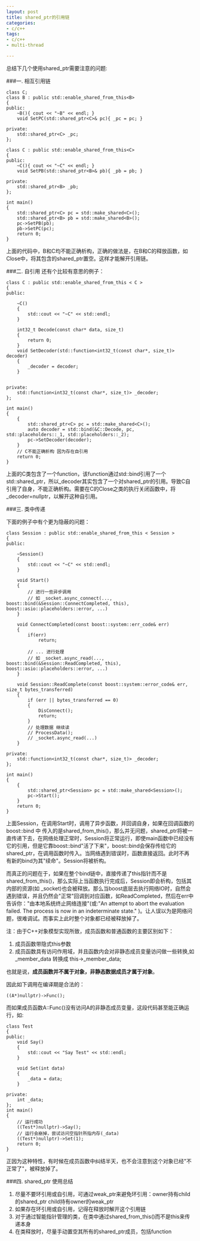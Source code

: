 ```yaml
---
layout: post
title: shared_ptr的引用链
categories:
- c/c++
tags:
- c/c++
- multi-thread

---
```

总结下几个使用shared_ptr需要注意的问题:

<!--more-->

###一. 相互引用链

```
class C;
class B : public std::enable_shared_from_this<B>
{
public:
    ~B(){ cout << "~B" << endl; }
    void SetPC(std::shared_ptr<C>& pc){ _pc = pc; }    

private:
    std::shared_ptr<C> _pc;
};

class C : public std::enable_shared_from_this<C>
{
public:
    ~C(){ cout << "~C" << endl; }
    void SetPB(std::shared_ptr<B>& pb){ _pb = pb; }
    
private:
    std::shared_ptr<B> _pb;
};

int main()
{
    std::shared_ptr<C> pc = std::make_shared<C>();
    std::shared_ptr<B> pb = std::make_shared<B>();
    pc->SetPB(pb);
    pb->SetPC(pc);
    return 0;
}
```

上面的代码中，B和C均不能正确析构，正确的做法是，在B和C的释放函数，如Close中，将其包含的shared_ptr置空。这样才能解开引用链。

###二. 自引用
还有个比较有意思的例子：

```
class C : public std::enable_shared_from_this < C >
{
public:

    ~C()
    {
        std::cout << "~C" << std::endl;
    }

    int32_t Decode(const char* data, size_t)
    {
        return 0;
    }
    void SetDecoder(std::function<int32_t(const char*, size_t)> decoder)
    {
        _decoder = decoder;
    }


private:
    std::function<int32_t(const char*, size_t)> _decoder;
};

int main()
{
    {
        std::shared_ptr<C> pc = std::make_shared<C>();
        auto decoder = std::bind(&C::Decode, pc, std::placeholders::_1, std::placeholders::_2);
        pc->SetDecoder(decoder);
    }
    // C不能正确析构 因为存在自引用
    return 0;
}
```

上面的C类包含了一个function，该function通过std::bind引用了一个std::shared_ptr<C>，所以\_decoder其实包含了一个对shared_ptr<C>的引用。导致C自引用了自身，不能正确析构。需要在C的Close之类的执行关闭函数中，将\_decoder=nullptr，以解开这种自引用。

###三. 类中传递

下面的例子中有个更为隐蔽的问题：

```
class Session : public std::enable_shared_from_this < Session >
{
public:

    ~Session()
    {
        std::cout << "~C" << std::endl;
    }

    void Start()
    {
        // 进行一些异步调用
        // 如 _socket.async_connect(..., boost::bind(&Session::ConnectCompleted, this), boost::asio::placeholders::error, ...)
    }

    void ConnectCompleted(const boost::system::err_code& err)
    {
		if(err)
			return; 

        // ... 进行处理
        // 如 _socket.async_read(..., boost::bind(&Session::ReadCompleted, this), boost::asio::placeholders::error, ...)
    }

	void Session::ReadComplete(const boost::system::error_code& err, size_t bytes_transferred)
	{
	    if (err || bytes_transferred == 0)
	    {
	        DisConnect();
	        return;
	    }
		// 处理数据 继续读
		// ProcessData();
		// _socket.async_read(...)
	}

private:
    std::function<int32_t(const char*, size_t)> _decoder;
};

int main()
{
    {
        std::shared_ptr<Session> pc = std::make_shared<Session>();
        pc->Start();
    }
    return 0;
}
```

上面Session，在调用Start时，调用了异步函数，并回调自身，如果在回调函数的 boost::bind 中 传入的是shared\_from\_this()，那么并无问题，shared\_ptr将被一直传递下去，在网络处理正常时，Session将正常运行，即使main函数中已经没有它的引用，但是它靠boost::bind"活了下来"，boost::bind会保存传给它的shared\_ptr，在调用函数时传入。当网络遇到错误时，函数直接返回。此时不再有新的bind为其"续命"。Session将被析构。

而真正的问题在于，如果在整个bind链中，直接传递了this指针而不是shared\_from\_this()，那么实际上当函数执行完成后，Session即会析构，包括其内部的资源(如 \_socket)也会被释放。那么当boost底层去执行网络IO时，自然会遇到错误，并且仍然会"正常"回调到对应函数，如ReadCompleted，然后在err中告诉你："由本地系统终止网络连接"(或:"An attempt to abort the evaluation failed. The process is now in an indeterminate state." )。让人误以为是网络问题，很难调试。而事实上此时整个对象都已经被释放掉了。

注：由于C++对象模型实现所致，成员函数和普通函数的主要区别如下：

1. 成员函数带隐式this参数
2. 成员函数具有访问作用域，并且函数内会对非静态成员变量访问做一些转换,如 \_member\_data 转换成 this->\_member\_data;

也就是说，**成员函数并不属于对象，非静态数据成员才属于对象**。

因此如下调用在编译期是合法的：

`((A*)nullptr)->Func();`

而如果成员函数A::Func()没有访问A的非静态成员变量，这段代码甚至能正确运行，如:

```
class Test
{
public:
    void Say()
    {
        std::cout << "Say Test" << std::endl;
    }

    void Set(int data)
    {
        _data = data;
    }

private:
    int _data;
};
int main()
{
	// 运行成功
    ((Test*)nullptr)->Say();
	// 运行会崩掉，尝试访问空指针所指内存(_data)
    ((Test*)nullptr)->Set(1);
    return 0;
}
```

正因为这种特性，有时候在成员函数中纠结半天，也不会注意到这个对象已经"不正常了"，被释放掉了。

###四. shared_ptr 使用总结


1. 尽量不要环引用或自引用，可通过weak_ptr来避免环引用：owner持有child的shared_ptr child持有owner的weak_ptr
2. 如果存在环引用或自引用，记得在释放时解开这个引用链
3. 对于通过智能指针管理的类，在类中通过shared_from_this()而不是this来传递本身
4. 在类释放时，尽量手动置空其所有的shared_ptr成员，包括function
